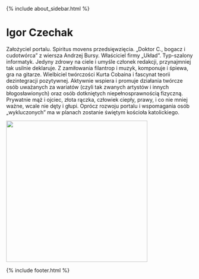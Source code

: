 {% include about_sidebar.html %}

  <div class="w3-row w3-padding-64">
    <div class="w3-twothird w3-container">
      <h1 class="w3-text-teal">Igor Czechak</h1>
      <p>Założyciel portalu. Spiritus movens przedsięwzięcia. „Doktor C., bogacz i cudotwórca” z
wiersza Andrzej Bursy. Właściciel firmy „Układ”. Typ-szalony informatyk. Jedyny zdrowy na ciele i
umyśle członek redakcji, przynajmniej tak usilnie deklaruje. Z zamiłowania filantrop i muzyk, komponuje
i śpiewa, gra na gitarze. Wielbiciel twórczości Kurta Cobaina i fascynat teorii dezintegracji pozytywnej.
Aktywnie wspiera i promuje działania twórcze osób uważanych za wariatów (czyli tak zwanych artystów
i innych błogosławionych) oraz osób dotkniętych niepełnosprawnością fizyczną. Prywatnie mąż i ojciec,
złota rączka, człowiek ciepły, prawy, i co nie mniej ważne, wcale nie dęty i głupi. Oprócz rozwoju portalu
i wspomagania osób „wykluczonych” ma w planach zostanie świętym kościoła katolickiego.</p>
    </div>
    <div class="w3-third w3-container">
      <img class="w3-border w3-padding-large w3-padding-32 w3-center" width="380" src="{{site.baseurl}}\igor.jpg">
    </div>
  </div>

 {% include footer.html %}
<!-- END MAIN -->
</div>
